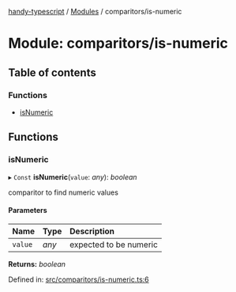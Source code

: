 [handy-typescript](../README.md) / [Modules](../modules.md) / comparitors/is-numeric

# Module: comparitors/is-numeric

## Table of contents

### Functions

- [isNumeric](comparitors_is_numeric.md#isnumeric)

## Functions

### isNumeric

▸ `Const` **isNumeric**(`value`: *any*): *boolean*

comparitor to find numeric values

#### Parameters

| Name | Type | Description |
| :------ | :------ | :------ |
| `value` | *any* | expected to be numeric |

**Returns:** *boolean*

Defined in: [src/comparitors/is-numeric.ts:6](https://github.com/robbiemu/handy-typescript/blob/0ef0b5c/src/comparitors/is-numeric.ts#L6)
